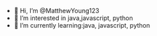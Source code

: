 - 👋 Hi, I’m @MatthewYoung123
- 👀 I’m interested in java,javascript, python 
- 🌱 I’m currently learning:java, javascript, python 
